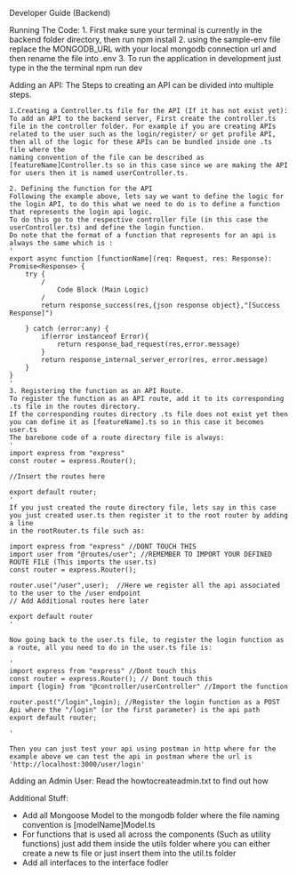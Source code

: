 Developer Guide (Backend)

Running The Code:
    1. First make sure your terminal is currently in the backend folder directory, then run npm install
    2. using the sample-env file replace the MONGODB_URL with your local mongodb connection url and then rename the file into .env
    3. To run the application in development just type in the the terminal npm run dev


Adding an API:
The Steps to creating an API can be divided into multiple steps.

    1.Creating a Controller.ts file for the API (If it has not exist yet):
    To add an API to the backend server, First create the controller.ts file in the controller folder. For example if you are creating APIs 
    related to the user such as the login/register/ or get profile API, then all of the logic for these APIs can be bundled inside one .ts file where the 
    naming convention of the file can be described as [featureName]Controller.ts so in this case since we are making the API for users then it is named userController.ts.

    2. Defining the function for the API
    Following the example above, lets say we want to define the logic for the login API, to do this what we need to do is to define a function that represents the login api logic.
    To do this go to the respective controller file (in this case the userController.ts) and define the login function.
    Do note that the format of a function that represents for an api is always the same which is :
    '
    export async function [functionName](req: Request, res: Response): Promise<Response> {
        try {
            /
                Code Block (Main Logic)
            /
            return response_success(res,{json response object},"[Success Response]")

        } catch (error:any) {
            if(error instanceof Error){
                return response_bad_request(res,error.message)
            } 
            return response_internal_server_error(res, error.message)
        }
    }
    '
    3. Registering the function as an API Route.
    To register the function as an API route, add it to its corresponding .ts file in the routes directory.
    If the corresponding routes directory .ts file does not exist yet then you can define it as [featureName].ts so in this case it becomes user.ts
    The barebone code of a route directory file is always:
    '
    import express from "express"
    const router = express.Router();
    
    //Insert the routes here
    
    export default router;
    '
    If you just created the route directory file, lets say in this case you just created user.ts then register it to the root router by adding a line
    in the rootRouter.ts file such as:
    
    import express from "express" //DONT TOUCH THIS
    import user from "@routes/user"; //REMEMBER TO IMPORT YOUR DEFINED ROUTE FILE (This imports the user.ts)
    const router = express.Router();

    router.use("/user",user);  //Here we register all the api associated to the user to the /user endpoint
    // Add Additional routes here later

    export default router
    '

    Now going back to the user.ts file, to register the login function as a route, all you need to do in the user.ts file is:
    
    '
    import express from "express" //Dont touch this
    const router = express.Router(); // Dont touch this
    import {login} from "@controller/userController" //Import the function

    router.post("/login",login); //Register the login function as a POST Api where the "/login" (or the first parameter) is the api path
    export default router;

    '

    Then you can just test your api using postman in http where for the example above we can test the api in postman where the url is 'http://localhost:3000/user/login'
    
Adding an Admin User:
Read the howtocreateadmin.txt to find out how

Additional Stuff:
- Add all Mongoose Model to the mongodb folder where the file naming convention is [modelName]Model.ts
- For functions that is used all across the components (Such as utility functions) just add them inside the utils folder where you can either create a new ts file or just insert
them into the util.ts folder
- Add all interfaces to the interface fodler




